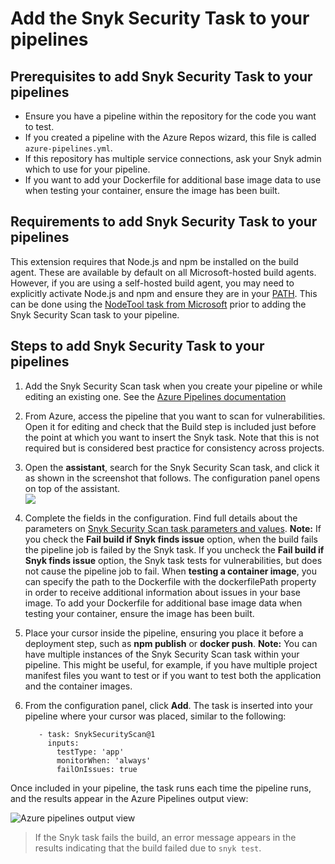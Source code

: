 # Add the Snyk Security Task to your pipelines

## **Prerequisites to add Snyk Security Task to your pipelines**

* Ensure you have a pipeline within the repository for the code you want to test.
* If you created a pipeline with the Azure Repos wizard, this file is called `azure-pipelines.yml`.
* If this repository has multiple service connections, ask your Snyk admin which to use for your pipeline.
* If you want to add your Dockerfile for additional base image data to use when testing your container, ensure the image has been built.

## **Requirements to add Snyk Security Task to your pipelines**

This extension requires that Node.js and npm be installed on the build agent. These are available by default on all Microsoft-hosted build agents. However, if you are using a self-hosted build agent, you may need to explicitly activate Node.js and npm and ensure they are in your [PATH](https://en.wikipedia.org/wiki/PATH\_\(variable\)). This can be done using the [NodeTool task from Microsoft](https://docs.microsoft.com/en-us/azure/devops/pipelines/tasks/tool/node-js?view=azure-devops) prior to adding the Snyk Security Scan task to your pipeline.

## **Steps to add Snyk Security Task to your pipelines**

1. Add the Snyk Security Scan task when you create your pipeline or while editing an existing one. See the [Azure Pipelines documentation](https://docs.microsoft.com/en-us/azure/devops/pipelines/?view=azure-devops)
2. From Azure, access the pipeline that you want to scan for vulnerabilities. Open it for editing and check that the Build step is included just before the point at which you want to insert the Snyk task. Note that this is not required but is considered best practice for consistency across projects.
3. Open the **assistant**, search for the Snyk Security Scan task, and click it as shown in the screenshot that follows. The configuration panel opens on top of the assistant.\
   ![](../../../.gitbook/assets/azure.png)
4. Complete the fields in the configuration. Find full details about the parameters on [Snyk Security Scan task parameters and values](snyk-security-scan-task-parameters-and-values.md). **Note:** If you check the **Fail build if Snyk finds issue** option, when the build fails the pipeline job is failed by the Snyk task. If you uncheck the **Fail build if Snyk finds issue** option, the Snyk task tests for vulnerabilities, but does not cause the pipeline job to fail. When **testing a container image**, you can specify the path to the Dockerfile with the dockerfilePath property in order to receive additional information about issues in your base image. To add your Dockerfile for additional base image data when testing your container, ensure the image has been built.
5. Place your cursor inside the pipeline, ensuring you place it before a deployment step, such as **npm publish** or **docker push**. **Note:** You can have multiple instances of the Snyk Security Scan task within your pipeline. This might be useful, for example, if you have multiple project manifest files you want to test or if you want to test both the application and the container images.
6.  From the configuration panel, click **Add**. The task is inserted into your pipeline where your cursor was placed, similar to the following:

    ```
       - task: SnykSecurityScan@1
         inputs:
           testType: 'app'
           monitorWhen: 'always'
           failOnIssues: true
    ```

Once included in your pipeline, the task runs each time the pipeline runs, and the results appear in the Azure Pipelines output view:

![Azure pipelines output view](../../../.gitbook/assets/uuid-d570e34b-3973-2044-598b-cb89c82a1db0-en.png)

> If the Snyk task fails the build, an error message appears in the results indicating that the build failed due to `snyk test`.
